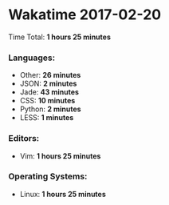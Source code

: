 # Wakatime 2017-02-20

Time Total: **1 hours 25 minutes**

### Languages:
- Other: **26 minutes** 
- JSON: **2 minutes** 
- Jade: **43 minutes** 
- CSS: **10 minutes** 
- Python: **2 minutes** 
- LESS: **1 minutes** 

### Editors:
- Vim: **1 hours 25 minutes** 

### Operating Systems:
- Linux: **1 hours 25 minutes** 


